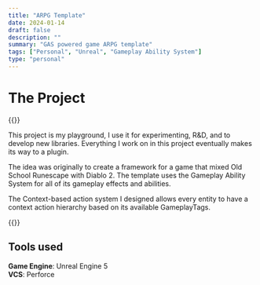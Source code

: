 ```yaml
---
title: "ARPG Template"
date: 2024-01-14
draft: false
description: ""
summary: "GAS powered game ARPG template"
tags: ["Personal", "Unreal", "Gameplay Ability System"]
type: "personal"
---
```


# The Project
{{<youtubeLite id="x_jSc3lhYf" label="ARPG template - Skillable entities">}}

This project is my playground, I use it for experimenting, R&D, and to develop new libraries. 
Everything I work on in this project eventually makes its way to a plugin.

The idea was originally to create a framework for a game that mixed Old School Runescape with Diablo 2. 
The template uses the Gameplay Ability System for all of its gameplay effects and abilities. 

The Context-based action system I designed allows every entity to have a context action hierarchy based on its available GameplayTags. 

{{<youtubeLite id="BzLJsIIPjEk" label="ARPG template - Customizable Objects and combat">}}

## Tools used  

**Game Engine**: Unreal Engine 5  
**VCS**: Perforce

